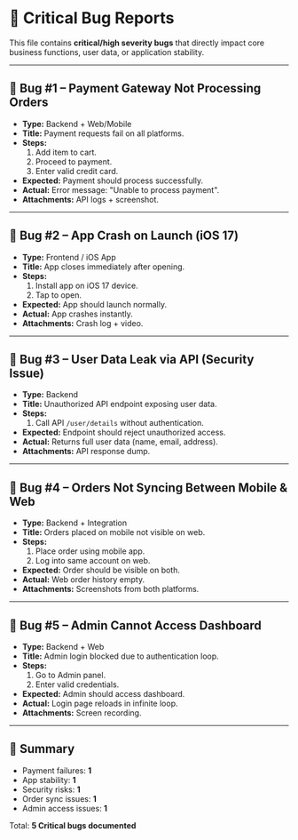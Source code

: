 # 🚨 Critical Bug Reports  

This file contains **critical/high severity bugs** that directly impact core business functions, user data, or application stability.  

---

## 🐞 Bug #1 – Payment Gateway Not Processing Orders  
- **Type:** Backend + Web/Mobile  
- **Title:** Payment requests fail on all platforms.  
- **Steps:**  
  1. Add item to cart.  
  2. Proceed to payment.  
  3. Enter valid credit card.  
- **Expected:** Payment should process successfully.  
- **Actual:** Error message: "Unable to process payment".  
- **Attachments:** API logs + screenshot.  

---

## 🐞 Bug #2 – App Crash on Launch (iOS 17)  
- **Type:** Frontend / iOS App  
- **Title:** App closes immediately after opening.  
- **Steps:**  
  1. Install app on iOS 17 device.  
  2. Tap to open.  
- **Expected:** App should launch normally.  
- **Actual:** App crashes instantly.  
- **Attachments:** Crash log + video.  

---

## 🐞 Bug #3 – User Data Leak via API (Security Issue)  
- **Type:** Backend  
- **Title:** Unauthorized API endpoint exposing user data.  
- **Steps:**  
  1. Call API `/user/details` without authentication.  
- **Expected:** Endpoint should reject unauthorized access.  
- **Actual:** Returns full user data (name, email, address).  
- **Attachments:** API response dump.  

---

## 🐞 Bug #4 – Orders Not Syncing Between Mobile & Web  
- **Type:** Backend + Integration  
- **Title:** Orders placed on mobile not visible on web.  
- **Steps:**  
  1. Place order using mobile app.  
  2. Log into same account on web.  
- **Expected:** Order should be visible on both.  
- **Actual:** Web order history empty.  
- **Attachments:** Screenshots from both platforms.  

---

## 🐞 Bug #5 – Admin Cannot Access Dashboard  
- **Type:** Backend + Web  
- **Title:** Admin login blocked due to authentication loop.  
- **Steps:**  
  1. Go to Admin panel.  
  2. Enter valid credentials.  
- **Expected:** Admin should access dashboard.  
- **Actual:** Login page reloads in infinite loop.  
- **Attachments:** Screen recording.  

---

## 🎯 Summary  
- Payment failures: **1**  
- App stability: **1**  
- Security risks: **1**  
- Order sync issues: **1**  
- Admin access issues: **1**  

Total: **5 Critical bugs documented**  
